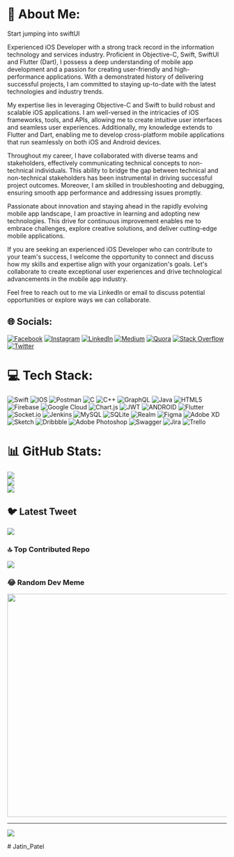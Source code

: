 # 💫 About Me:
Start jumping into swiftUI<br>


Experienced iOS Developer with a strong track record in the information technology and services industry. Proficient in Objective-C, Swift, SwiftUI and Flutter (Dart), I possess a deep understanding of mobile app development and a passion for creating user-friendly and high-performance applications. With a demonstrated history of delivering successful projects, I am committed to staying up-to-date with the latest technologies and industry trends.

My expertise lies in leveraging Objective-C and Swift to build robust and scalable iOS applications. I am well-versed in the intricacies of iOS frameworks, tools, and APIs, allowing me to create intuitive user interfaces and seamless user experiences. Additionally, my knowledge extends to Flutter and Dart, enabling me to develop cross-platform mobile applications that run seamlessly on both iOS and Android devices.

Throughout my career, I have collaborated with diverse teams and stakeholders, effectively communicating technical concepts to non-technical individuals. This ability to bridge the gap between technical and non-technical stakeholders has been instrumental in driving successful project outcomes. Moreover, I am skilled in troubleshooting and debugging, ensuring smooth app performance and addressing issues promptly.

Passionate about innovation and staying ahead in the rapidly evolving mobile app landscape, I am proactive in learning and adopting new technologies. This drive for continuous improvement enables me to embrace challenges, explore creative solutions, and deliver cutting-edge mobile applications.

If you are seeking an experienced iOS Developer who can contribute to your team's success, I welcome the opportunity to connect and discuss how my skills and expertise align with your organization's goals. Let's collaborate to create exceptional user experiences and drive technological advancements in the mobile app industry.

Feel free to reach out to me via LinkedIn or email to discuss potential opportunities or explore ways we can collaborate.

## 🌐 Socials:
[![Facebook](https://img.shields.io/badge/Facebook-%231877F2.svg?logo=Facebook&logoColor=white)](https://facebook.com/jatinj03) [![Instagram](https://img.shields.io/badge/Instagram-%23E4405F.svg?logo=Instagram&logoColor=white)](https://instagram.com/j3_patel) [![LinkedIn](https://img.shields.io/badge/LinkedIn-%230077B5.svg?logo=linkedin&logoColor=white)](https://linkedin.com/in/jatin3011) [![Medium](https://img.shields.io/badge/Medium-12100E?logo=medium&logoColor=white)](https://medium.com/@@jatinj044) [![Quora](https://img.shields.io/badge/Quora-%23B92B27.svg?logo=Quora&logoColor=white)](https://quora.com/profile/Jatin-Patel-124) [![Stack Overflow](https://img.shields.io/badge/-Stackoverflow-FE7A16?logo=stack-overflow&logoColor=white)](https://stackoverflow.com/users/5598477) [![Twitter](https://img.shields.io/badge/Twitter-%231DA1F2.svg?logo=Twitter&logoColor=white)](https://twitter.com/@jatinj03) 

# 💻 Tech Stack:
![Swift](https://img.shields.io/badge/swift-F54A2A?style=for-the-badge&logo=swift&logoColor=white) ![IOS](https://img.shields.io/badge/IOS-%2320232a.svg?style=for-the-badge&logo=apple&logoColor=white) ![Postman](https://img.shields.io/badge/Postman-FF6C37?style=for-the-badge&logo=postman&logoColor=white) ![C](https://img.shields.io/badge/c-%2300599C.svg?style=for-the-badge&logo=c&logoColor=white) ![C++](https://img.shields.io/badge/c++-%2300599C.svg?style=for-the-badge&logo=c%2B%2B&logoColor=white) ![GraphQL](https://img.shields.io/badge/-GraphQL-E10098?style=for-the-badge&logo=graphql&logoColor=white) ![Java](https://img.shields.io/badge/java-%23ED8B00.svg?style=for-the-badge&logo=java&logoColor=white) ![HTML5](https://img.shields.io/badge/html5-%23E34F26.svg?style=for-the-badge&logo=html5&logoColor=white) ![Firebase](https://img.shields.io/badge/firebase-%23039BE5.svg?style=for-the-badge&logo=firebase) ![Google Cloud](https://img.shields.io/badge/Google%20Cloud-%234285F4.svg?style=for-the-badge&logo=google-cloud&logoColor=white) ![Chart.js](https://img.shields.io/badge/chart.js-F5788D.svg?style=for-the-badge&logo=chart.js&logoColor=white) ![JWT](https://img.shields.io/badge/JWT-black?style=for-the-badge&logo=JSON%20web%20tokens) ![ANDROID](https://img.shields.io/badge/android-%2320232a.svg?style=for-the-badge&logo=android&logoColor=%a4c639) ![Flutter](https://img.shields.io/badge/Flutter-%2302569B.svg?style=for-the-badge&logo=Flutter&logoColor=white) ![Socket.io](https://img.shields.io/badge/Socket.io-black?style=for-the-badge&logo=socket.io&badgeColor=010101) ![Jenkins](https://img.shields.io/badge/jenkins-%232C5263.svg?style=for-the-badge&logo=jenkins&logoColor=white) ![MySQL](https://img.shields.io/badge/mysql-%2300f.svg?style=for-the-badge&logo=mysql&logoColor=white) ![SQLite](https://img.shields.io/badge/sqlite-%2307405e.svg?style=for-the-badge&logo=sqlite&logoColor=white) ![Realm](https://img.shields.io/badge/Realm-39477F?style=for-the-badge&logo=realm&logoColor=white) 	![Figma](https://img.shields.io/badge/figma-%23F24E1E.svg?style=for-the-badge&logo=figma&logoColor=white) ![Adobe XD](https://img.shields.io/badge/Adobe%20XD-470137?style=for-the-badge&logo=Adobe%20XD&logoColor=#FF61F6) ![Sketch](https://img.shields.io/badge/Sketch-FFB387?style=for-the-badge&logo=sketch&logoColor=black) ![Dribbble](https://img.shields.io/badge/Dribbble-EA4C89?style=for-the-badge&logo=dribbble&logoColor=white) ![Adobe Photoshop](https://img.shields.io/badge/adobephotoshop-%2331A8FF.svg?style=for-the-badge&logo=adobephotoshop&logoColor=white) ![Swagger](https://img.shields.io/badge/-Swagger-%23Clojure?style=for-the-badge&logo=swagger&logoColor=white) ![Jira](https://img.shields.io/badge/jira-%230A0FFF.svg?style=for-the-badge&logo=jira&logoColor=white) ![Trello](https://img.shields.io/badge/Trello-%23026AA7.svg?style=for-the-badge&logo=Trello&logoColor=white)
# 📊 GitHub Stats:
![](https://github-readme-stats.vercel.app/api?username=jackj044&theme=dark&hide_border=false&include_all_commits=true&count_private=true)<br/>
![](https://github-readme-streak-stats.herokuapp.com/?user=jackj044&theme=dark&hide_border=false)<br/>
![](https://github-readme-stats.vercel.app/api/top-langs/?username=jackj044&theme=dark&hide_border=false&include_all_commits=true&count_private=true&layout=compact)

## 🐦 Latest Tweet
[![](https://gtce.itsvg.in/api?username=@jatinj03)](https://github.com/VishwaGauravIn/github-twitter-card-embed)

### 🔝 Top Contributed Repo
![](https://github-contributor-stats.vercel.app/api?username=jackj044&limit=5&theme=dark&combine_all_yearly_contributions=true)

### 😂 Random Dev Meme
<img src="https://rm.up.railway.app/" width="512px"/>

---
[![](https://visitcount.itsvg.in/api?id=jackj044&icon=0&color=0)](https://visitcount.itsvg.in)

<!-- Proudly created with GPRM ( https://gprm.itsvg.in ) --># Jatin_Patel
